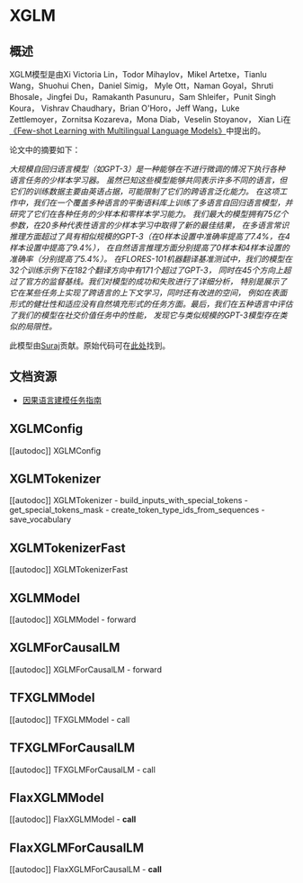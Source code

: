 <!--版权所有2021年HuggingFace Team。保留所有权利。

根据Apache许可证，版本2.0（"许可证"），除非符合许可证的规定，否则您不得使用此文件。您可以获得许可证的副本：

http://www.apache.org/licenses/LICENSE-2.0

除非适用法律要求或书面同意，根据许可证分发的软件是基于"原样"的基础分发的，
不附带任何明示或暗示的担保或条件。请查看许可证以了解特定语言下的权限和限制。

请注意，此文件是Markdown格式，但包含了我们doc-builder（类似于MDX）的特定语法，可能在您的Markdown查看器中无法正确显示。-->

# XGLM

## 概述

XGLM模型是由Xi Victoria Lin，Todor Mihaylov，Mikel Artetxe，Tianlu Wang，Shuohui Chen，Daniel Simig，
Myle Ott，Naman Goyal，Shruti Bhosale，Jingfei Du，Ramakanth Pasunuru，Sam Shleifer，Punit Singh Koura，
Vishrav Chaudhary，Brian O'Horo，Jeff Wang，Luke Zettlemoyer，Zornitsa Kozareva，Mona Diab，Veselin Stoyanov，
Xian Li在[《Few-shot Learning with Multilingual Language Models》](https://arxiv.org/abs/2112.10668)中提出的。

论文中的摘要如下：

*大规模自回归语言模型（如GPT-3）是一种能够在不进行微调的情况下执行各种语言任务的少样本学习器。
虽然已知这些模型能够共同表示许多不同的语言，但它们的训练数据主要由英语占据，可能限制了它们的跨语言泛化能力。
在这项工作中，我们在一个覆盖多种语言的平衡语料库上训练了多语言自回归语言模型，并研究了它们在各种任务的少样本和零样本学习能力。
我们最大的模型拥有75亿个参数，在20多种代表性语言的少样本学习中取得了新的最佳结果，
在多语言常识推理方面超过了具有相似规模的GPT-3（在0样本设置中准确率提高了7.4%，在4样本设置中提高了9.4%），
在自然语言推理方面分别提高了0样本和4样本设置的准确率（分别提高了5.4%）。
在FLORES-101机器翻译基准测试中，我们的模型在32个训练示例下在182个翻译方向中有171个超过了GPT-3，
同时在45个方向上超过了官方的监督基线。我们对模型的成功和失败进行了详细分析，
特别是展示了它在某些任务上实现了跨语言的上下文学习，同时还有改进的空间，
例如在表面形式的健壮性和适应没有自然填充形式的任务方面。最后，我们在五种语言中评估了我们的模型在社交价值任务中的性能，
发现它与类似规模的GPT-3模型存在类似的局限性。*

此模型由[Suraj](https://huggingface.co/valhalla)贡献。原始代码可在[此处](https://github.com/pytorch/fairseq/tree/main/examples/xglm)找到。

## 文档资源

- [因果语言建模任务指南](../tasks/language_modeling)

## XGLMConfig

[[autodoc]] XGLMConfig

## XGLMTokenizer

[[autodoc]] XGLMTokenizer
    - build_inputs_with_special_tokens
    - get_special_tokens_mask
    - create_token_type_ids_from_sequences
    - save_vocabulary

## XGLMTokenizerFast

[[autodoc]] XGLMTokenizerFast

## XGLMModel

[[autodoc]] XGLMModel
    - forward

## XGLMForCausalLM

[[autodoc]] XGLMForCausalLM
    - forward

## TFXGLMModel

[[autodoc]] TFXGLMModel
    - call

## TFXGLMForCausalLM

[[autodoc]] TFXGLMForCausalLM
    - call

## FlaxXGLMModel

[[autodoc]] FlaxXGLMModel
    - __call__

## FlaxXGLMForCausalLM

[[autodoc]] FlaxXGLMForCausalLM
    - __call__
